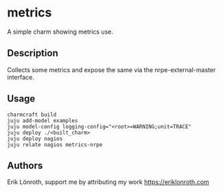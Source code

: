 # metrics
A simple charm showing metrics use.

## Description

Collects some metrics and expose the same via the nrpe-external-master interface.

## Usage

    charmcraft build
    juju add-model examples
    juju model-config logging-config="<root>=WARNING;unit=TRACE"
    juju deploy ./<built_charm>
    juju deploy nagios
    juju relate nagios metrics-nrpe

## Authors
Erik Lönroth, support me by attributing my work
https://eriklonroth.com